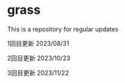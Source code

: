 # grass
This is a repository for regular updates

1回目更新
2023/08/31

2回目更新
2023/10/23

3回目更新
2023/11/22